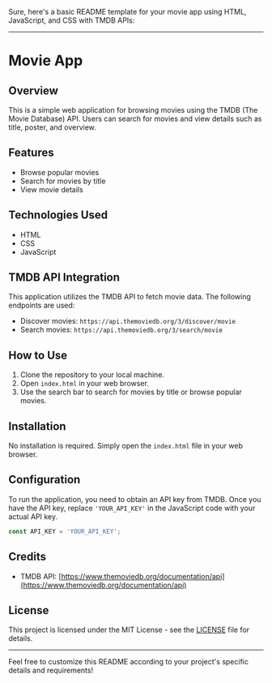 Sure, here's a basic README template for your movie app using HTML, JavaScript, and CSS with TMDB APIs:

---

# Movie App

## Overview
This is a simple web application for browsing movies using the TMDB (The Movie Database) API. Users can search for movies and view details such as title, poster, and overview.

## Features
- Browse popular movies
- Search for movies by title
- View movie details

## Technologies Used
- HTML
- CSS
- JavaScript

## TMDB API Integration
This application utilizes the TMDB API to fetch movie data. The following endpoints are used:
- Discover movies: `https://api.themoviedb.org/3/discover/movie`
- Search movies: `https://api.themoviedb.org/3/search/movie`

## How to Use
1. Clone the repository to your local machine.
2. Open `index.html` in your web browser.
3. Use the search bar to search for movies by title or browse popular movies.

## Installation
No installation is required. Simply open the `index.html` file in your web browser.

## Configuration
To run the application, you need to obtain an API key from TMDB. Once you have the API key, replace `'YOUR_API_KEY'` in the JavaScript code with your actual API key.

```javascript
const API_KEY = 'YOUR_API_KEY';
```

## Credits
- TMDB API: [https://www.themoviedb.org/documentation/api](https://www.themoviedb.org/documentation/api)

## License
This project is licensed under the MIT License - see the [LICENSE](LICENSE) file for details.

---

Feel free to customize this README according to your project's specific details and requirements!
